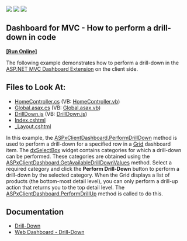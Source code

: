 <!-- default badges list -->
![](https://img.shields.io/endpoint?url=https://codecentral.devexpress.com/api/v1/VersionRange/128579144/21.2.1%2B)
[![](https://img.shields.io/badge/Open_in_DevExpress_Support_Center-FF7200?style=flat-square&logo=DevExpress&logoColor=white)](https://supportcenter.devexpress.com/ticket/details/T496083)
[![](https://img.shields.io/badge/📖_How_to_use_DevExpress_Examples-e9f6fc?style=flat-square)](https://docs.devexpress.com/GeneralInformation/403183)
<!-- default badges end -->

## Dashboard for MVC - How to perform a drill-down in code
<!-- run online -->
**[[Run Online]](https://codecentral.devexpress.com/t496083/)**
<!-- run online end -->

The following example demonstrates how to perform a drill-down in the <a href="https://documentation.devexpress.com/#Dashboard/CustomDocument16977">ASP.NET MVC Dashboard Extension</a> on the client side.
<!-- default file list -->
## Files to Look At:

* [HomeController.cs](./CS/MVCxDashboard_PerformDrillDown/Controllers/HomeController.cs) (VB: [HomeController.vb](./VB/MVCxDashboard_PerformDrillDown/Controllers/HomeController.vb))
* [Global.asax.cs](./CS/MVCxDashboard_PerformDrillDown/Global.asax.cs) (VB: [Global.asax.vb](./VB/MVCxDashboard_PerformDrillDown/Global.asax.vb))
* [DrillDown.js](./CS/MVCxDashboard_PerformDrillDown/Scripts/DrillDown.js) (VB: [DrillDown.js](./VB/MVCxDashboard_PerformDrillDown/Scripts/DrillDown.js))
* [Index.cshtml](./CS/MVCxDashboard_PerformDrillDown/Views/Home/Index.cshtml)
* [\_Layout.cshtml](./CS/MVCxDashboard_PerformDrillDown/Views/Shared/_Layout.cshtml)
<!-- default file list end -->
In this example, the [ASPxClientDashboard.PerformDrillDown](https://docs.devexpress.com/Dashboard/js-ASPxClientDashboard#js_aspxclientdashboard_performdrilldown_itemname_value_) method is used to perform a drill-down for a specified row in a [Grid](https://docs.devexpress.com/Dashboard/117161/web-dashboard/create-dashboards-on-the-web/dashboard-item-settings/grid) dashboard item. The [dxSelectBox](https://js.devexpress.com/Documentation/ApiReference/UI_Widgets/dxSelectBox/) widget contains categories for which a drill-down can be performed. These categories are obtained using the [ASPxClientDashboard.GetAvailableDrillDownValues](https://docs.devexpress.com/Dashboard/js-ASPxClientDashboard#js_aspxclientdashboard_getavailabledrilldownvalues_itemname_) method. Select a required category and click the **Perform Drill-Down** button to perform a drill-down by the selected category.
When the Grid displays a list of products (the bottom-most detail level), you can only perform a drill-up action that returns you to the top detail level. The [ASPxClientDashboard.PerformDrillUp](https://docs.devexpress.com/Dashboard/js-ASPxClientDashboard#js_aspxclientdashboard_performdrillup_itemname_) method is called to do this.

## Documentation

* [Drill-Down](https://docs.devexpress.com/Dashboard/116913/common-features/interactivity/drill-down?p=netframework)
* [Web Dashboard - Drill-Down](https://docs.devexpress.com/Dashboard/117061/web-dashboard/create-dashboards-on-the-web/interactivity/drill-down)
